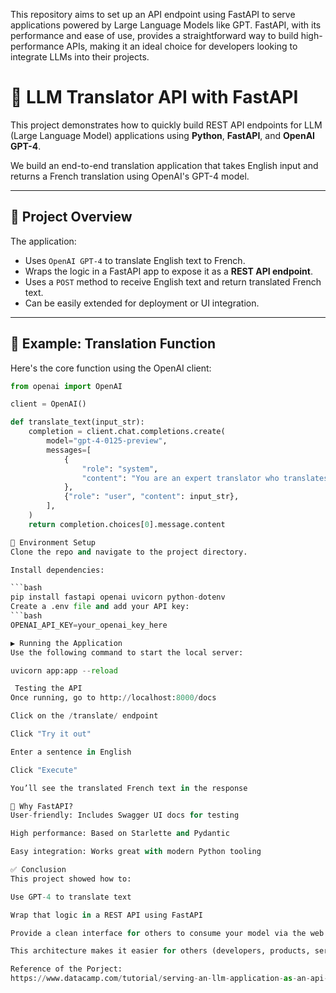This repository aims to set up an API endpoint using FastAPI to serve applications powered by Large Language Models like GPT. FastAPI, with its performance and ease of use, provides a straightforward way to build high-performance APIs, making it an ideal choice for developers looking to integrate LLMs into their projects.

# 🧠 LLM Translator API with FastAPI

This project demonstrates how to quickly build REST API endpoints for LLM (Large Language Model) applications using **Python**, **FastAPI**, and **OpenAI GPT-4**.

We build an end-to-end translation application that takes English input and returns a French translation using OpenAI's GPT-4 model.

---

## 🚀 Project Overview

The application:

- Uses `OpenAI GPT-4` to translate English text to French.
- Wraps the logic in a FastAPI app to expose it as a **REST API endpoint**.
- Uses a `POST` method to receive English text and return translated French text.
- Can be easily extended for deployment or UI integration.

---

## 🧾 Example: Translation Function

Here's the core function using the OpenAI client:

```python
from openai import OpenAI

client = OpenAI()

def translate_text(input_str):
    completion = client.chat.completions.create(
        model="gpt-4-0125-preview",
        messages=[
            {
                "role": "system",
                "content": "You are an expert translator who translates text from english to french and only return translated text",
            },
            {"role": "user", "content": input_str},
        ],
    )
    return completion.choices[0].message.content

🔧 Environment Setup
Clone the repo and navigate to the project directory.

Install dependencies:

```bash
pip install fastapi openai uvicorn python-dotenv
Create a .env file and add your API key:
```bash
OPENAI_API_KEY=your_openai_key_here

▶️ Running the Application
Use the following command to start the local server:

uvicorn app:app --reload

 Testing the API
Once running, go to http://localhost:8000/docs

Click on the /translate/ endpoint

Click "Try it out"

Enter a sentence in English

Click "Execute"

You’ll see the translated French text in the response

📌 Why FastAPI?
User-friendly: Includes Swagger UI docs for testing

High performance: Based on Starlette and Pydantic

Easy integration: Works great with modern Python tooling

✅ Conclusion
This project showed how to:

Use GPT-4 to translate text

Wrap that logic in a REST API using FastAPI

Provide a clean interface for others to consume your model via the web

This architecture makes it easier for others (developers, products, services) to interact with your LLM applications in a scalable and accessible way.

Reference of the Porject:
https://www.datacamp.com/tutorial/serving-an-llm-application-as-an-api-endpoint-using-fastapi-in-python